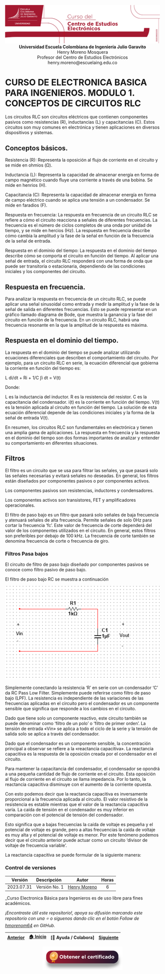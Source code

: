 <div align="center">
<img src = "/.icons/image1.jpeg" >
</div>

<div align="center">
<b> Universidad Escuela Colombiana de Ingeniería Julio Garavito</b>
<br></div>

<div align="center">
Henry Moreno Mosquera
<br></div>

<div align="center">
Profesor del Centro de Estudios Electrónicos
<br></div>

<div align="center">
henry.moreno@escuelaing.edu.co
<br></div>


# **CURSO DE ELECTRONICA BASICA PARA INGENIEROS. MODULO 1. CONCEPTOS DE CIRCUITOS RLC**

Los circuitos RLC son circuitos eléctricos que contienen componentes pasivos como resistencias (R), inductancias (L) y capacitancias (C). Estos circuitos son muy comunes en electrónica y tienen aplicaciones en diversos dispositivos y sistemas.

## Conceptos básicos.

Resistencia (R): Representa la oposición al flujo de corriente en el circuito y se mide en ohmios (Ω).

Inductancia (L): Representa la capacidad de almacenar energía en forma de campo magnético cuando fluye una corriente a través de una bobina. Se mide en henrios (H).

Capacitancia (C): Representa la capacidad de almacenar energía en forma de campo eléctrico cuando se aplica una tensión a un condensador. Se mide en faradios (F).

Respuesta en frecuencia: La respuesta en frecuencia de un circuito RLC se refiere a cómo el circuito reacciona a señales de diferentes frecuencias. La frecuencia es el número de ciclos completos de una onda por unidad de tiempo, y se mide en hercios (Hz). La respuesta en frecuencia describe cómo cambia la amplitud y la fase de la señal en función de la frecuencia de la señal de entrada.

Respuesta en el dominio del tiempo: La respuesta en el dominio del tiempo describe cómo se comporta el circuito en función del tiempo. Al aplicar una señal de entrada, el circuito RLC responderá con una forma de onda que puede ser transitoria o estacionaria, dependiendo de las condiciones iniciales y los componentes del circuito.

## Respuesta en frecuencia.

Para analizar la respuesta en frecuencia de un circuito RLC, se puede aplicar una señal sinusoidal como entrada y medir la amplitud y la fase de la señal de salida en diferentes frecuencias. Esto se puede representar en un gráfico llamado diagrama de Bode, que muestra la ganancia y la fase del circuito en función de la frecuencia. En un circuito RLC, habrá una frecuencia resonante en la que la amplitud de la respuesta es máxima.

## Respuesta en el dominio del tiempo.

La respuesta en el dominio del tiempo se puede analizar utilizando ecuaciones diferenciales que describen el comportamiento del circuito. Por ejemplo, para un circuito RLC en serie, la ecuación diferencial que gobierna la corriente en función del tiempo es:

L di/dt + Ri + 1/C ∫i dt = V(t)

Donde:

L es la inductancia del inductor.
R es la resistencia del resistor.
C es la capacitancia del condensador.
i(t) es la corriente en función del tiempo.
V(t) es la tensión aplicada al circuito en función del tiempo.
La solución de esta ecuación diferencial depende de las condiciones iniciales y la forma de la señal de entrada V(t).

En resumen, los circuitos RLC son fundamentales en electrónica y tienen una amplia gama de aplicaciones. La respuesta en frecuencia y la respuesta en el dominio del tiempo son dos formas importantes de analizar y entender su comportamiento en diferentes situaciones.

## Filtros

El filtro es un circuito que se usa para filtrar las señales, ya que pasará solo las señales necesarias y evitará señales no deseadas. En general, los filtros están diseñados por componentes pasivos o por componentes activos.

Los componentes pasivos son resistencias, inductores y condensadores.

Los componentes activos son transistores, FET y amplificadores operacionales.

El filtro de paso bajo es un filtro que pasará solo señales de baja frecuencia y atenuará señales de alta frecuencia. Permite señales de solo 0Hz para cortar la frecuencia ‘fc’. Este valor de frecuencia de corte dependerá del valor de los componentes utilizados en el circuito. En general, estos filtros son preferibles por debajo de 100 kHz. La frecuencia de corte también se denomina frecuencia de corte o frecuencia de giro.

### Filtros Pasa bajos

El circuito de filtro de paso bajo diseñado por componentes pasivos se conoce como filtro pasivo de paso bajo.

El filtro de paso bajo RC se muestra a continuación

<div align="center">
  <img src="imagenes/imagen_26.png" width="600px">
</div>

Simplemente conectando la resistencia ‘R’ en serie con un condensador ‘C’ da RC Pass Low Filter. Simplemente puede referirse como filtro de paso bajo (LPF). La resistencia es independiente de las variaciones de las frecuencias aplicadas en el circuito pero el condensador es un componente sensible que significa que responde a los cambios en el circuito.

Dado que tiene solo un componente reactivo, este circuito también se puede denominar como ‘filtro de un polo’ o ‘filtro de primer orden’. La tensión de entrada «Vin» se aplica a todo el ciclo de la serie y la tensión de salida solo se aplica a través del condensador.

Dado que el condensador es un componente sensible, la concentración principal a observar se refiere a la «reactancia capacitiva». La reactancia capacitiva es la respuesta de la oposición creada por el condensador en el circuito.

Para mantener la capacitancia del condensador, el condensador se opondrá a una pequeña cantidad de flujo de corriente en el circuito. Esta oposición al flujo de corriente en el circuito se llama impedancia. Por lo tanto, la reactancia capacitiva disminuye con el aumento de la corriente opuesta.

Con esto podemos decir que la reactancia capacitiva es inversamente proporcional a la frecuencia aplicada al circuito. El valor resistivo de la resistencia es estable mientras que el valor de la reactancia capacitiva varía. La caída de tensión en el condensador es muy inferior en comparación con el potencial de tensión del condensador.

Esto significa que a bajas frecuencias la caída de voltaje es pequeña y el potencial de voltaje es grande, pero a altas frecuencias la caída de voltaje es muy alta y el potencial de voltaje es menor. Por este fenómeno podemos decir que el circuito anterior puede actuar como un circuito ‘divisor de voltaje de frecuencia variable’.

La reactancia capacitiva se puede formular de la siguiente manera:



### Control de versiones

| Versión    | Descripción   | Autor                                      | Horas |
|------------|:--------------|--------------------------------------------|:-----:|
| 2023.07.31| Versión No. 1 | [Henry Moreno](https://github.com/hmorenom64)  |  6 |

_Curso Electronica Básica para Ingenieros es de uso libre para fines académicos.

_¡Encontraste útil este repositorio!, apoya su difusión marcando este repositorio con una ⭐ o síguenos dando clic en el botón Follow de [hmorenom64](https://github.com/hmorenom64?tab=repositories) en GitHub._

| [Anterior](circuitos_resistivos.md) | [:house: Inicio](../readme.md) | [:beginner: Ayuda / Colabora] | [Siguiente](tutorial_multisim.md) |
|----------------------------|-----------------------------------|--------------------------------------------------------------------------------------------------|-----------------------------------------|
                                                                                                                                      
                                                                                                                                
<div align="center"><a href="https://enlace-academico.escuelaing.edu.co/psc/FORMULARIO/EMPLOYEE/SA/c/EC_LOCALIZACION_RE.LC_FRM_ADMEDCO_FL.GBL" target="_blank"><img src="https://github.com/rcfdtools/R.TeachingResearchGuide/blob/main/CaseUse/.icons/IconCEHBotonCertificado.png" alt="R.LTWB" width="260" border="0" /></a></div>
                                                                                                                                      
##
